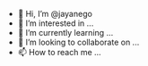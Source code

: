 - 👋 Hi, I’m @jayanego
- 👀 I’m interested in ...
- 🌱 I’m currently learning ...
- 💞️ I’m looking to collaborate on ...
- 📫 How to reach me ...

<!---
jayanego/jayanego is a ✨ special ✨ repository because its `README.md` (this file) appears on your GitHub profile.
You can click the Preview link to take a look at your changes.
--->
